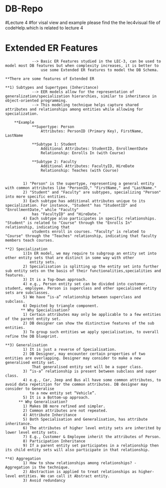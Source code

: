 # DB-Repo
 
#Lecture 4
#for visal view and example please find the the lec4visual file of codeHelp.which is related to lecture 4

# Extended ER Features
				--> Basic ER Features studied in the LEC-3, can be used to model most DB features but when complexity increases, it is better to 
				    use some Extended ER features to model the DB Schema.	
		
	**There are some features of Extended ER

	**1) Subtypes and Supertypes (Inheritance)
				--> EER models allow for the representation of generalization/specialization hierarchies, similar to inheritance in object-oriented programming.
				--> This modeling technique helps capture shared attributes and relationships among entities while allowing for specialization.
		
		**Example
				**Supertype: Person
					Attributes: PersonID (Primary Key), FirstName, LastName
				
				**Subtype 1: Student
					Additional Attributes: StudentID, EnrollmentDate
					Relationship: Enrolls In (with Course)
				
				**Subtype 2: Faculty
					Additional Attributes: FacultyID, HireDate
				    Relationship: Teaches (with Course)


			1) "Person" is the supertype, representing a general entity with common attributes like "PersonID," "FirstName," and "LastName."
			2) "Student" and "Faculty" are subtypes, specializing "Person" into more specific entities.
			3) Each subtype has additional attributes unique to its specialization. For instance, "Student" has "StudentID" and "EnrollmentDate," while "Faculty"
				has "FacultyID" and "HireDate."
			4) Each subtype also participates in specific relationships. "Student" is related to "Course" through the "Enrolls In" relationship, indicating that
       			students enroll in courses. "Faculty" is related to "Course" through the "Teaches" relationship, indicating that faculty members teach courses.

	**2) Specialization 
			1)In ER model, we may require to subgroup an entity set into other entity sets that are distinct in some way with other
			   entity sets.
			2) Specialisation is splitting up the entity set into further sub entity sets on the basis of their functionalities,specialities and features.
			3) It is a Top-Down approach.
			4) e.g., Person entity set can be divided into customer, student, employee. Person is superclass and other specialised entity sets are subclasses.
			5) We have “is-a” relationship between superclass and subclass.
			6) Depicted by triangle component.
		   ** Why Specialisation?
			1) Certain attributes may only be applicable to a few entities of the parent entity set.
			2) DB designer can show the distinctive features of the sub entities.
			3) To group such entities we apply specialisation, to overall refine the DB blueprint.
	
	**3) Generalisation
			1) It is just a reverse of Specialisation.
			2) DB Designer, may encounter certain properties of two entities are overlapping. Designer may consider to make a new generalised entity set.
    			That generalised entity set will be a super class.
			3) “is-a” relationship is present between subclass and super class.
			4) e.g., Car, Jeep and Bus all have some common attributes, to avoid data repetition for the common attributes. DB designer may consider to Generalise 
			   to a new entity set “Vehicle”.
			5) It is a Bottom-up approach.
		  ** Why Generalisation?
			1) Makes DB more refined and simpler.
			2) Common attributes are not repeated.
			4) Attribute Inheritance
			5) Both Specialisation and Generalisation, has attribute inheritance.
			6) The attributes of higher level entity sets are inherited by lower level entity sets.
			7) E.g., Customer & Employee inherit the attributes of Person.
			8) Participation Inheritance
			9) If a parent entity set participates in a relationship then its child entity sets will also participate in that relationship.
	
	**4) Aggregation
			1) How to show relationships among relationships? - Aggregation is the technique.
			2) Abstraction is applied to treat relationships as higher-level entities. We can call it Abstract entity.
			3) Avoid redundancy
